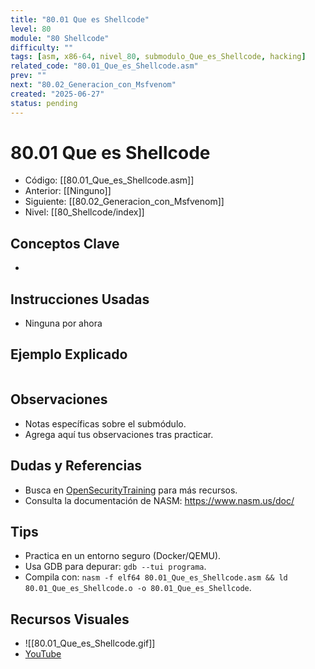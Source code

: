 ```yaml
---
title: "80.01 Que es Shellcode"
level: 80
module: "80 Shellcode"
difficulty: ""
tags: [asm, x86-64, nivel_80, submodulo_Que_es_Shellcode, hacking]
related_code: "80.01_Que_es_Shellcode.asm"
prev: ""
next: "80.02_Generacion_con_Msfvenom"
created: "2025-06-27"
status: pending
---
```


# 80.01 Que es Shellcode

- Código: [[80.01_Que_es_Shellcode.asm]]  
- Anterior: [[Ninguno]]  
- Siguiente: [[80.02_Generacion_con_Msfvenom]]  
- Nivel: [[80_Shellcode/index]]  

## Conceptos Clave
- 

## Instrucciones Usadas
- Ninguna por ahora

## Ejemplo Explicado
```asm

```

## Observaciones
- Notas específicas sobre el submódulo.
- Agrega aquí tus observaciones tras practicar.

## Dudas y Referencias
- Busca en [OpenSecurityTraining](https://opensecuritytraining.info/) para más recursos.
- Consulta la documentación de NASM: https://www.nasm.us/doc/

## Tips
- Practica en un entorno seguro (Docker/QEMU).
- Usa GDB para depurar: `gdb --tui programa`.
- Compila con: `nasm -f elf64 80.01_Que_es_Shellcode.asm && ld 80.01_Que_es_Shellcode.o -o 80.01_Que_es_Shellcode`.

## Recursos Visuales
- ![[80.01_Que_es_Shellcode.gif]]  
- [YouTube](https://youtube.com/placeholder)
